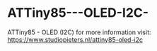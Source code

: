 # ATTiny85---OLED-I2C-
ATTiny85 - OLED (I2C)
for more information visit: https://www.studiopieters.nl/attiny85-oled-i2c
